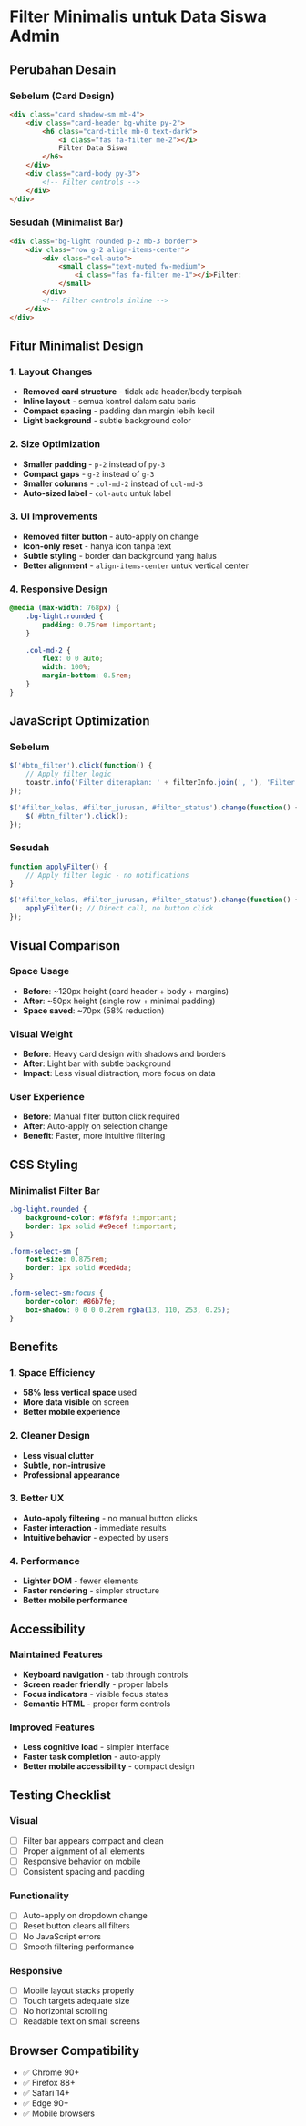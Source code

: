 # Filter Minimalis untuk Data Siswa Admin

## Perubahan Desain

### Sebelum (Card Design)
```html
<div class="card shadow-sm mb-4">
    <div class="card-header bg-white py-2">
        <h6 class="card-title mb-0 text-dark">
            <i class="fas fa-filter me-2"></i>
            Filter Data Siswa
        </h6>
    </div>
    <div class="card-body py-3">
        <!-- Filter controls -->
    </div>
</div>
```

### Sesudah (Minimalist Bar)
```html
<div class="bg-light rounded p-2 mb-3 border">
    <div class="row g-2 align-items-center">
        <div class="col-auto">
            <small class="text-muted fw-medium">
                <i class="fas fa-filter me-1"></i>Filter:
            </small>
        </div>
        <!-- Filter controls inline -->
    </div>
</div>
```

## Fitur Minimalist Design

### 1. Layout Changes
- **Removed card structure** - tidak ada header/body terpisah
- **Inline layout** - semua kontrol dalam satu baris
- **Compact spacing** - padding dan margin lebih kecil
- **Light background** - subtle background color

### 2. Size Optimization
- **Smaller padding** - `p-2` instead of `py-3`
- **Compact gaps** - `g-2` instead of `g-3`
- **Smaller columns** - `col-md-2` instead of `col-md-3`
- **Auto-sized label** - `col-auto` untuk label

### 3. UI Improvements
- **Removed filter button** - auto-apply on change
- **Icon-only reset** - hanya icon tanpa text
- **Subtle styling** - border dan background yang halus
- **Better alignment** - `align-items-center` untuk vertical center

### 4. Responsive Design
```css
@media (max-width: 768px) {
    .bg-light.rounded {
        padding: 0.75rem !important;
    }
    
    .col-md-2 {
        flex: 0 0 auto;
        width: 100%;
        margin-bottom: 0.5rem;
    }
}
```

## JavaScript Optimization

### Sebelum
```javascript
$('#btn_filter').click(function() {
    // Apply filter logic
    toastr.info('Filter diterapkan: ' + filterInfo.join(', '), 'Filter Aktif');
});

$('#filter_kelas, #filter_jurusan, #filter_status').change(function() {
    $('#btn_filter').click();
});
```

### Sesudah
```javascript
function applyFilter() {
    // Apply filter logic - no notifications
}

$('#filter_kelas, #filter_jurusan, #filter_status').change(function() {
    applyFilter(); // Direct call, no button click
});
```

## Visual Comparison

### Space Usage
- **Before**: ~120px height (card header + body + margins)
- **After**: ~50px height (single row + minimal padding)
- **Space saved**: ~70px (58% reduction)

### Visual Weight
- **Before**: Heavy card design with shadows and borders
- **After**: Light bar with subtle background
- **Impact**: Less visual distraction, more focus on data

### User Experience
- **Before**: Manual filter button click required
- **After**: Auto-apply on selection change
- **Benefit**: Faster, more intuitive filtering

## CSS Styling

### Minimalist Filter Bar
```css
.bg-light.rounded {
    background-color: #f8f9fa !important;
    border: 1px solid #e9ecef !important;
}

.form-select-sm {
    font-size: 0.875rem;
    border: 1px solid #ced4da;
}

.form-select-sm:focus {
    border-color: #86b7fe;
    box-shadow: 0 0 0 0.2rem rgba(13, 110, 253, 0.25);
}
```

## Benefits

### 1. Space Efficiency
- **58% less vertical space** used
- **More data visible** on screen
- **Better mobile experience**

### 2. Cleaner Design
- **Less visual clutter**
- **Subtle, non-intrusive**
- **Professional appearance**

### 3. Better UX
- **Auto-apply filtering** - no manual button clicks
- **Faster interaction** - immediate results
- **Intuitive behavior** - expected by users

### 4. Performance
- **Lighter DOM** - fewer elements
- **Faster rendering** - simpler structure
- **Better mobile performance**

## Accessibility

### Maintained Features
- **Keyboard navigation** - tab through controls
- **Screen reader friendly** - proper labels
- **Focus indicators** - visible focus states
- **Semantic HTML** - proper form controls

### Improved Features
- **Less cognitive load** - simpler interface
- **Faster task completion** - auto-apply
- **Better mobile accessibility** - compact design

## Testing Checklist

### Visual
- [ ] Filter bar appears compact and clean
- [ ] Proper alignment of all elements
- [ ] Responsive behavior on mobile
- [ ] Consistent spacing and padding

### Functionality
- [ ] Auto-apply on dropdown change
- [ ] Reset button clears all filters
- [ ] No JavaScript errors
- [ ] Smooth filtering performance

### Responsive
- [ ] Mobile layout stacks properly
- [ ] Touch targets adequate size
- [ ] No horizontal scrolling
- [ ] Readable text on small screens

## Browser Compatibility
- ✅ Chrome 90+
- ✅ Firefox 88+
- ✅ Safari 14+
- ✅ Edge 90+
- ✅ Mobile browsers